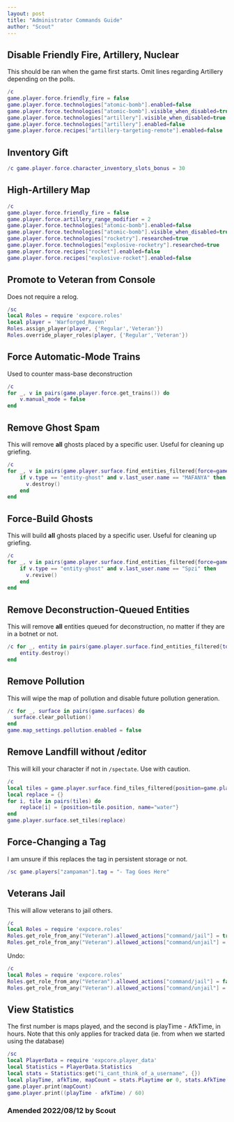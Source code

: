 ```yaml
---
layout: post
title: "Administrator Commands Guide"
author: "Scout"
---
```

## Disable Friendly Fire, Artillery, Nuclear
This should be ran when the game first starts. Omit lines regarding Artillery depending on the polls.
```lua
/c
game.player.force.friendly_fire = false
game.player.force.technologies["atomic-bomb"].enabled=false
game.player.force.technologies["atomic-bomb"].visible_when_disabled=true
game.player.force.technologies["artillery"].visible_when_disabled=true
game.player.force.technologies["artillery"].enabled=false
game.player.force.recipes["artillery-targeting-remote"].enabled=false
```

## Inventory Gift
```lua
/c game.player.force.character_inventory_slots_bonus = 30
```

## High-Artillery Map
```lua
/c
game.player.force.friendly_fire = false
game.player.force.artillery_range_modifier = 2
game.player.force.technologies["atomic-bomb"].enabled=false
game.player.force.technologies["atomic-bomb"].visible_when_disabled=true
game.player.force.technologies["rocketry"].researched=true
game.player.force.technologies["explosive-rocketry"].researched=true
game.player.force.recipes["rocket"].enabled=false
game.player.force.recipes["explosive-rocket"].enabled=false
```

## Promote to Veteran from Console
Does not require a relog.
```lua
/sc
local Roles = require 'expcore.roles'
local player = 'Warforged_Raven'
Roles.assign_player(player, {'Regular','Veteran'})
Roles.override_player_roles(player, {'Regular','Veteran'})
```

## Force Automatic-Mode Trains
Used to counter mass-base deconstruction
```lua
/c
for _, v in pairs(game.player.force.get_trains()) do
    v.manual_mode = false
end
```

## Remove Ghost Spam
This will remove **all** ghosts placed by a specific user. Useful for cleaning up griefing.
```lua
/c
for _, v in pairs(game.player.surface.find_entities_filtered{force=game.player.force}) do
    if v.type == "entity-ghost" and v.last_user.name == "MAFANYA" then
      v.destroy()
    end
end
```

## Force-Build Ghosts
This will build **all** ghosts placed by a specific user. Useful for cleaning up griefing.
```lua
/c
for _, v in pairs(game.player.surface.find_entities_filtered{force=game.player.force}) do
    if v.type == "entity-ghost" and v.last_user.name == "Spzi" then
      v.revive()
    end
end
```

## Remove Deconstruction-Queued Entities
This will remove **all** entities queued for deconstruction, no matter if they are in a botnet or not.
```lua
/c for _, entity in pairs(game.player.surface.find_entities_filtered{to_be_deconstructed=true}) do
    entity.destroy()
end
```

## Remove Pollution
This will wipe the map of pollution and disable future pollution generation.
```lua
/c for _, surface in pairs(game.surfaces) do
  surface.clear_pollution()
end
game.map_settings.pollution.enabled = false
```

## Remove Landfill without /editor
This will kill your character if not in `/spectate`. Use with caution.
```lua
/c
local tiles = game.player.surface.find_tiles_filtered{position=game.player.position,radius=5,name="landfill"}
local replace = {}
for i, tile in pairs(tiles) do
    replace[i] = {position=tile.position, name="water"}
end
game.player.surface.set_tiles(replace)
```

## Force-Changing a Tag
I am unsure if this replaces the tag in persistent storage or not.
```lua
/sc game.players["zampaman"].tag = "- Tag Goes Here"
```

## Veterans Jail
This will allow veterans to jail others.
```lua
/c
local Roles = require 'expcore.roles'
Roles.get_role_from_any("Veteran").allowed_actions["command/jail"] = true
Roles.get_role_from_any("Veteran").allowed_actions["command/unjail"] = true
```
Undo:
```lua
/c
local Roles = require 'expcore.roles'
Roles.get_role_from_any("Veteran").allowed_actions["command/jail"] = false
Roles.get_role_from_any("Veteran").allowed_actions["command/unjail"] = false
```

## View Statistics
The first number is maps played, and the second is playTime - AfkTime, in hours. Note that this only applies for tracked data (ie. from when we started using the database)
```lua
/sc
local PlayerData = require 'expcore.player_data'
local Statistics = PlayerData.Statistics
local stats = Statistics:get("i_cant_think_of_a_username", {})
local playTime, afkTime, mapCount = stats.Playtime or 0, stats.AfkTime or 0, stats.MapsPlayed or 0
game.player.print(mapCount)
game.player.print((playTime - afkTime) / 60)
```
### Amended 2022/08/12 by Scout

